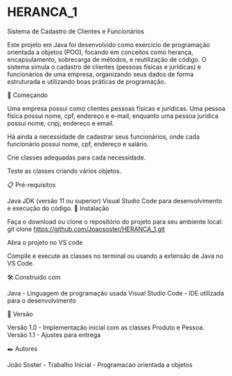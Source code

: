 # HERANCA_1


Sistema de Cadastro de Clientes e Funcionários

Este projeto em Java foi desenvolvido como exercício de programação orientada a objetos (POO), focando em conceitos como herança, encapsulamento, sobrecarga de métodos, e reutilização de código. O sistema simula o cadastro de clientes (pessoas físicas e jurídicas) e funcionários de uma empresa, organizando seus dados de forma estruturada e utilizando boas práticas de programação.

🚀 Começando

Uma empresa possui como clientes pessoas físicas e jurídicas. Uma pessoa física possui nome, cpf, endereço e e-mail, enquanto uma pessoa jurídica possui nome, cnpj, endereço e email.

Há ainda a necessidade de cadastrar seus funcionários, onde cada funcionário possui nome, cpf, endereço e salário.

Crie classes adequadas para cada necessidade.

Teste as classes criando vários objetos.

📋 Pré-requisitos

Java JDK (versão 11 ou superior)
Visual Studio Code para desenvolvimento e execução do código.
🔧 Instalação

Faça o download ou clone o repositório do projeto para seu ambiente local: git clone https://github.com/Joaososter/HERANCA_1.git

Abra o projeto no VS code

Compile e execute as classes no terminal ou usando a extensão de Java no VS Code.

🛠️ Construído com

Java - Linguagem de programação usada Visual Studio Code - IDE utilizada para o desenvolvimento

📌 Versão

Versão 1.0 - Implementação inicial com as classes Produto e Pessoa. Versão 1.1 - Ajustes para entrega

✒️ Autores

João Soster - Trabalho Inicial - Programacao orientada a objetos
